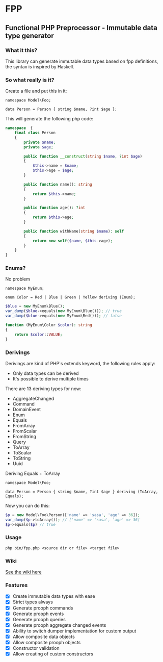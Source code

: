 # FPP

## Functional PHP Preprocessor - Immutable data type generator

### What it this?

This library can generate immutable data types based on fpp definitions, the syntax is inspired by Haskell.

### So what really is it?

Create a file and put this in it:

```console
namespace Model\Foo;

data Person = Person { string $name, ?int $age };
```

This will generate the following php code:

```php
namespace  {
    final class Person
    {
        private $name;
        private $age;

        public function __construct(string $name, ?int $age)
        {
            $this->name = $name;
            $this->age = $age;
        }

        public function name(): string
        {
            return $this->name;
        }

        public function age(): ?int
        {
            return $this->age;
        }

        public function withName(string $name): self
        {
            return new self($name, $this->age);
        }
    }
}
```

### Enums?

No problem

```console
namespace MyEnum;

enum Color = Red | Blue | Green | Yellow deriving (Enum);
```

```php
$blue = new MyEnum\Blue();
var_dump($blue->equals(new MyEnum\Blue())); // true
var_dump($blue->equals(new MyEnum\Red())); // false

function (MyEnum\Color $color): string
{
    return $color::VALUE;
}
```

### Derivings

Derivings are kind of PHP's extends keyword, the following rules apply:

- Only data types can be derived
- It's possible to derive multiple times

There are 13 deriving types for now:

- AggregateChanged
- Command
- DomainEvent
- Enum
- Equals
- FromArray
- FromScalar
- FromString
- Query
- ToArray
- ToScalar
- ToString
- Uuid

Deriving Equals + ToArray

```console
namespace Model\Foo;

data Person = Person { string $name, ?int $age } deriving (ToArray, Equals);
```

Now you can do this:

```php
$p = new Model\Foo\Person(['name' => 'sasa', 'age' => 36]);
var_dump($p->toArray()); // ['name' => 'sasa', 'age' => 36]
$p->equals($p) // true
```

### Usage

`php bin/fpp.php <source dir or file> <target file>`

### Wiki

[See the wiki here](https://github.com/prolic/fpp/wiki)

### Features

- [x] Create immutable data types with ease
- [x] Strict types always
- [x] Generate prooph commands
- [x] Generate prooph events
- [x] Generate prooph queries
- [x] Generate prooph aggregate changed events
- [x] Ability to switch dumper implementation for custom output
- [x] Allow composite data objects
- [x] Allow composite prooph objects
- [x] Constructor validation
- [x] Allow creating of custom constructors
